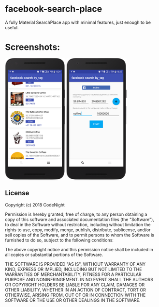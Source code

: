 # facebook-search-place

A fully Material SearchPlace app with minimal features, just enough to be useful.

# Screenshots:
<img src="/screenshots/device-2018-04-11-162455.png" height="400px"/> <img src="/screenshots/device-2018-04-11-162548.png" height="400px"/>

## License

   Copyright (c) 2018 CodeNight

   Permission is hereby granted, free of charge, to any person obtaining
   a copy of this software and associated documentation files (the
   "Software"), to deal in the Software without restriction, including
   without limitation the rights to use, copy, modify, merge, publish,
   distribute, sublicense, and/or sell copies of the Software, and to
   permit persons to whom the Software is furnished to do so, subject to
   the following conditions:

   The above copyright notice and this permission notice shall be included
   in all copies or substantial portions of the Software.

   THE SOFTWARE IS PROVIDED "AS IS", WITHOUT WARRANTY OF ANY KIND,
   EXPRESS OR IMPLIED, INCLUDING BUT NOT LIMITED TO THE WARRANTIES OF
   MERCHANTABILITY, FITNESS FOR A PARTICULAR PURPOSE AND NONINFRINGEMENT.
   IN NO EVENT SHALL THE AUTHORS OR COPYRIGHT HOLDERS BE LIABLE FOR ANY
   CLAIM, DAMAGES OR OTHER LIABILITY, WHETHER IN AN ACTION OF CONTRACT,
   TORT OR OTHERWISE, ARISING FROM, OUT OF OR IN CONNECTION WITH THE
   SOFTWARE OR THE USE OR OTHER DEALINGS IN THE SOFTWARE.

